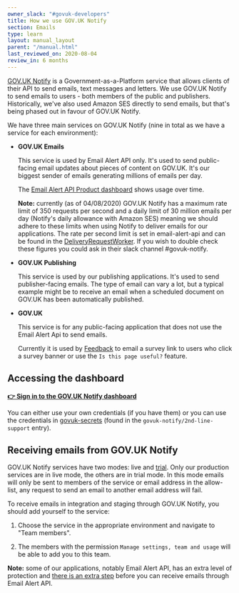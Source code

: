 ```yaml
---
owner_slack: "#govuk-developers"
title: How we use GOV.UK Notify
section: Emails
type: learn
layout: manual_layout
parent: "/manual.html"
last_reviewed_on: 2020-08-04
review_in: 6 months
---
```


[GOV.UK Notify][notify] is a Government-as-a-Platform service that allows
clients of their API to send emails, text messages and letters. We use GOV.UK
Notify to send emails to users - both members of the public and publishers.
Historically, we've also used Amazon SES directly to send emails, but that's
being phased out in favour of GOV.UK Notify.

[notify]: https://www.notifications.service.gov.uk/

We have three main services on GOV.UK Notify (nine in total as we have a service
for each environment):

- **GOV.UK Emails**

  This service is used by Email Alert API only. It's used to send public-facing
  email updates about pieces of content on GOV.UK. It's our biggest sender of
  emails generating millions of emails per day.

  The [Email Alert API Product dashboard] shows usage over time.

  **Note:** currently (as of 04/08/2020) GOV.UK Notify has a maximum rate limit
  of 350 requests per second and a daily limit of 30 million emails per day
  (Notify's daily allowance with Amazon SES) meaning we should adhere to these
  limits when using Notify to deliver emails for our applications. The rate per
  second limit is set in email-alert-api and can be found in the
  [DeliveryRequestWorker][DeliveryRequestWorker]. If you wish to double check
  these figures you could ask in their slack channel #govuk-notify.

- **GOV.UK Publishing**

  This service is used by our publishing applications. It's used to send
  publisher-facing emails. The type of email can vary a lot, but a typical
  example might be to receive an email when a scheduled document on GOV.UK has
  been automatically published.

- **GOV.UK**

  This service is for any public-facing application that does not use the Email Alert Api
  to send emails.

  Currently it is used by [Feedback](https://github.com/alphagov/feedback) to email a survey link
  to users who click a survey banner or use the `Is this page useful?` feature.

[DeliveryRequestWorker]: https://github.com/alphagov/email-alert-api/blob/master/app/workers/delivery_request_worker.rb#L52

## Accessing the dashboard

**[👉 Sign in to the GOV.UK Notify dashboard](https://www.notifications.service.gov.uk/sign-in)**

You can either use your own credentials (if you have them) or you can use the
credentials in [govuk-secrets][] (found in the `govuk-notify/2nd-line-support`
entry).

[govuk-secrets]: https://github.com/alphagov/govuk-secrets

## Receiving emails from GOV.UK Notify

GOV.UK Notify services have two modes: live and [trial][trial-mode]. Only our
production services are in live mode, the others are in trial mode. In this
mode emails will only be sent to members of the service or email address in the
allow-list, any request to send an email to another email address will fail.

[trial-mode]: https://www.notifications.service.gov.uk/using-notify/trial-mode

To receive emails in integration and staging through GOV.UK Notify, you should
add yourself to the service:

1. Choose the service in the appropriate environment and navigate to
   "Team members".

2. The members with the permission `Manage settings, team and usage` will be
   able to add you to this team.

**Note:** some of our applications, notably Email Alert API, has an extra level
of protection and [there is an extra step][email-alert-api-receive-emails]
before you can receive emails through Email Alert API.

[email-alert-api-receive-emails]: /manual/receiving-emails-from-email-alert-api-in-integration-and-staging.html
[Email Alert API Product dashboard]: https://grafana.blue.production.govuk.digital/dashboard/file/email_alert_api_product.json?refresh=1m&orgId=1

